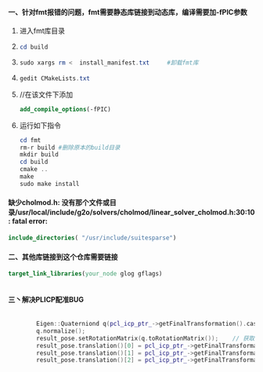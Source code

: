 #### 一、针对fmt报错的问题，fmt需要静态库链接到动态库，编译需要加-fPIC参数

1. 进入fmt库目录

2. ```powershell
   cd build
   ```

3. ```powershell
   sudo xargs rm <  install_manifest.txt     #卸载fmt库
   ```

4. ```powershell
   gedit CMakeLists.txt
   ```

5. //在该文件下添加

   ```cmake
   add_compile_options(-fPIC)
   ```

6. 运行如下指令

   ```powershell
   cd fmt
   rm-r build #删除原本的build目录
   mkdir build
   cd build
   cmake ..
   make
   sudo make install
   ```

#### 缺少cholmod.h: 没有那个文件或目录/usr/local/include/g2o/solvers/cholmod/linear_solver_cholmod.h:30:10: fatal error:

   ```cmake
   include_directories( "/usr/include/suitesparse")
   ```

#### 二、其他库链接到这个仓库需要链接 
```cmake
target_link_libraries(your_node glog gflags)
   
```



#### 三丶解决PLICP配准BUG
```c++

        Eigen::Quaterniond q(pcl_icp_ptr_->getFinalTransformation().cast<double>().block<3,3>(0,0));
        q.normalize();
        result_pose.setRotationMatrix(q.toRotationMatrix());    // 获取变换矩阵
        result_pose.translation()[0] = pcl_icp_ptr_->getFinalTransformation().cast<double>()(0,3);
        result_pose.translation()[1] = pcl_icp_ptr_->getFinalTransformation().cast<double>()(1,3);
        result_pose.translation()[2] = pcl_icp_ptr_->getFinalTransformation().cast<double>()(2,3);


```